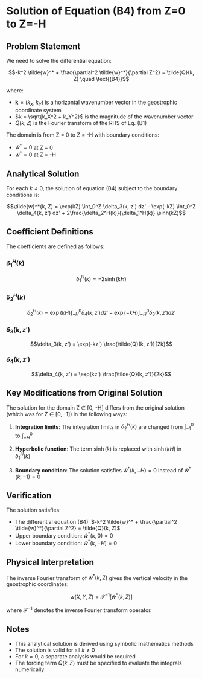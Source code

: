 # Solution of Equation (B4) from Z=0 to Z=-H

## Problem Statement

We need to solve the differential equation:

$$-k^2 \tilde{w}^* + \frac{\partial^2 \tilde{w}^*}{\partial Z^2} = \tilde{Q}(k, Z) \quad \text{(B4)}$$

where:
- $\mathbf{k} = (k_X, k_Y)$ is a horizontal wavenumber vector in the geostrophic coordinate system
- $k = \sqrt{k_X^2 + k_Y^2}$ is the magnitude of the wavenumber vector
- $\tilde{Q}(k, Z)$ is the Fourier transform of the RHS of Eq. (B1)

The domain is from Z = 0 to Z = -H with boundary conditions:
- $\tilde{w}^* = 0$ at Z = 0
- $\tilde{w}^* = 0$ at Z = -H

## Analytical Solution

For each $k \neq 0$, the solution of equation (B4) subject to the boundary conditions is:

$$\tilde{w}^*(k, Z) = \exp(kZ) \int_0^Z \delta_3(k, z') dz' - \exp(-kZ) \int_0^Z \delta_4(k, z') dz' + 2\frac{\delta_2^H(k)}{\delta_1^H(k)} \sinh(kZ)$$

## Coefficient Definitions

The coefficients are defined as follows:

### $\delta_1^H(k)$
$$\delta_1^H(k) = -2 \sinh(kH)$$

### $\delta_2^H(k)$
$$\delta_2^H(k) = \exp(kH) \int_{-H}^0 \delta_4(k, z') dz' - \exp(-kH) \int_{-H}^0 \delta_3(k, z') dz'$$

### $\delta_3(k, z')$
$$\delta_3(k, z') = \exp(-kz') \frac{\tilde{Q}(k, z')}{2k}$$

### $\delta_4(k, z')$
$$\delta_4(k, z') = \exp(kz') \frac{\tilde{Q}(k, z')}{2k}$$

## Key Modifications from Original Solution

The solution for the domain Z ∈ [0, -H] differs from the original solution (which was for Z ∈ [0, -1]) in the following ways:

1. **Integration limits**: The integration limits in $\delta_2^H(k)$ are changed from $\int_{-1}^0$ to $\int_{-H}^0$

2. **Hyperbolic function**: The term $\sinh(k)$ is replaced with $\sinh(kH)$ in $\delta_1^H(k)$

3. **Boundary condition**: The solution satisfies $\tilde{w}^*(k, -H) = 0$ instead of $\tilde{w}^*(k, -1) = 0$

## Verification

The solution satisfies:
- The differential equation (B4): $-k^2 \tilde{w}^* + \frac{\partial^2 \tilde{w}^*}{\partial Z^2} = \tilde{Q}(k, Z)$
- Upper boundary condition: $\tilde{w}^*(k, 0) = 0$
- Lower boundary condition: $\tilde{w}^*(k, -H) = 0$

## Physical Interpretation

The inverse Fourier transform of $\tilde{w}^*(k, Z)$ gives the vertical velocity in the geostrophic coordinates:

$$w(X, Y, Z) = \mathcal{F}^{-1}[\tilde{w}^*(k, Z)]$$

where $\mathcal{F}^{-1}$ denotes the inverse Fourier transform operator.

## Notes

- This analytical solution is derived using symbolic mathematics methods
- The solution is valid for all $k \neq 0$
- For $k = 0$, a separate analysis would be required
- The forcing term $\tilde{Q}(k, Z)$ must be specified to evaluate the integrals numerically